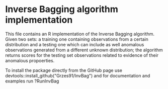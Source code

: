 # Inverse Bagging algorithm implementation 

This file contains an R implementation of the Inverse Bagging algorithm. Given two sets: a training one containing observations from a certain distribution and a testing one which can include as well anomalous observations generated from a different unknown distribution; the algorithm returns scores for the testing set observations related to evidence of their anomalous propoerties.

To install the package directly from the GitHub page use 
devtools::install_github("Grzes91/InvBag")
and for documentation and examples run ?RunInvBag
